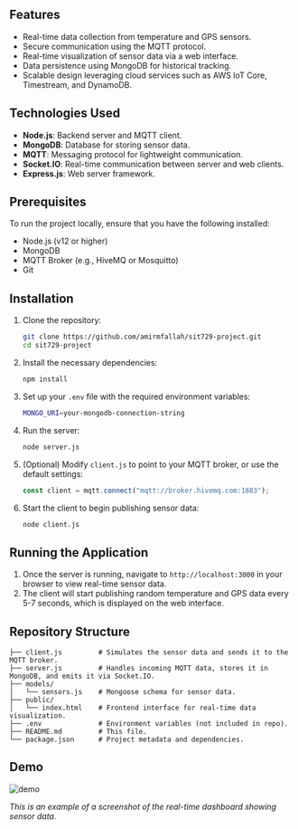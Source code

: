 ## Features

- Real-time data collection from temperature and GPS sensors.
- Secure communication using the MQTT protocol.
- Real-time visualization of sensor data via a web interface.
- Data persistence using MongoDB for historical tracking.
- Scalable design leveraging cloud services such as AWS IoT Core, Timestream, and DynamoDB.

## Technologies Used

- **Node.js**: Backend server and MQTT client.
- **MongoDB**: Database for storing sensor data.
- **MQTT**: Messaging protocol for lightweight communication.
- **Socket.IO**: Real-time communication between server and web clients.
- **Express.js**: Web server framework.

## Prerequisites

To run the project locally, ensure that you have the following installed:

- Node.js (v12 or higher)
- MongoDB
- MQTT Broker (e.g., HiveMQ or Mosquitto)
- Git

## Installation

1. Clone the repository:

   ```bash
   git clone https://github.com/amirmfallah/sit729-project.git
   cd sit729-project
   ```

2. Install the necessary dependencies:

   ```bash
   npm install
   ```

3. Set up your `.env` file with the required environment variables:

   ```bash
   MONGO_URI=your-mongodb-connection-string
   ```

4. Run the server:

   ```bash
   node server.js
   ```

5. (Optional) Modify `client.js` to point to your MQTT broker, or use the default settings:

   ```javascript
   const client = mqtt.connect("mqtt://broker.hivemq.com:1883");
   ```

6. Start the client to begin publishing sensor data:

   ```bash
   node client.js
   ```

## Running the Application

1. Once the server is running, navigate to `http://localhost:3000` in your browser to view real-time sensor data.
2. The client will start publishing random temperature and GPS data every 5-7 seconds, which is displayed on the web interface.

## Repository Structure

```plaintext
├── client.js         # Simulates the sensor data and sends it to the MQTT broker.
├── server.js         # Handles incoming MQTT data, stores it in MongoDB, and emits it via Socket.IO.
├── models/
│   └── sensors.js    # Mongoose schema for sensor data.
├── public/
│   └── index.html    # Frontend interface for real-time data visualization.
├── .env              # Environment variables (not included in repo).
├── README.md         # This file.
└── package.json      # Project metadata and dependencies.
```

## Demo

![demo](https://github.com/user-attachments/assets/edabb043-c2d5-417d-8644-cf18415cc70c)


_This is an example of a screenshot of the real-time dashboard showing sensor data._
